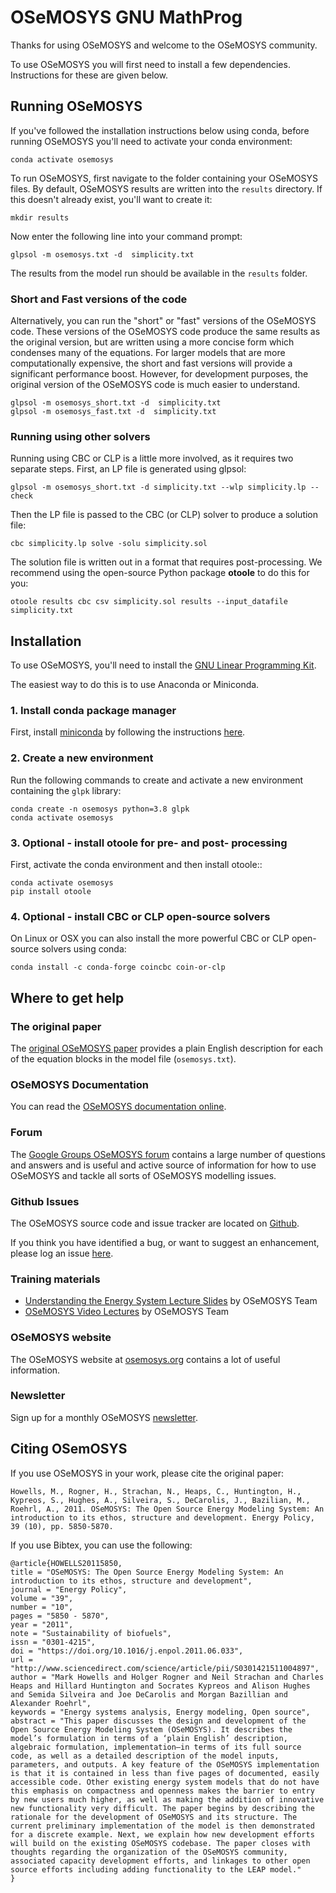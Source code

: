# OSeMOSYS GNU MathProg

Thanks for using OSeMOSYS and welcome to the OSeMOSYS community.

To use OSeMOSYS you will first need to install a few dependencies. Instructions for
these are given below.

## Running OSeMOSYS

If you've followed the installation instructions below using conda, before running OSeMOSYS you'll
need to activate your conda environment:

    conda activate osemosys

To run OSeMOSYS, first navigate to the folder containing your OSeMOSYS files.
By default, OSeMOSYS results are written into the `results` directory. If this doesn't already exist,
you'll want to create it:

    mkdir results

Now enter the following line into your command prompt:

    glpsol -m osemosys.txt -d  simplicity.txt

The results from the model run should be available in the `results` folder.

### Short and Fast versions of the code

Alternatively, you can run the "short" or "fast" versions of the OSeMOSYS code.
These versions of the OSeMOSYS code produce the same results as the original version, but are written
using a more concise form which condenses many of the equations. For larger models that are more
computationally expensive, the short and fast versions will provide a significant performance boost.
However, for development purposes, the original version of the OSeMOSYS code is much easier to understand. 

    glpsol -m osemosys_short.txt -d  simplicity.txt
    glpsol -m osemosys_fast.txt -d  simplicity.txt

### Running using other solvers

Running using CBC or CLP is a little more involved, as it requires two separate steps.
First, an LP file is generated using glpsol:

    glpsol -m osemosys_short.txt -d simplicity.txt --wlp simplicity.lp --check

Then the LP file is passed to the CBC (or CLP) solver to produce a solution file:

    cbc simplicity.lp solve -solu simplicity.sol

The solution file is written out in a format that requires post-processing. We recommend using
the open-source Python package **otoole** to do this for you:

    otoole results cbc csv simplicity.sol results --input_datafile simplicity.txt

## Installation

To use OSeMOSYS, you'll need to install the 
[GNU Linear Programming Kit](https://www.gnu.org/software/glpk/).

The easiest way to do this is to use Anaconda or Miniconda.

### 1. Install conda package manager

First, install [miniconda](https://docs.conda.io/en/latest/miniconda.html#) by following
the instructions [here](https://conda.io/projects/conda/en/latest/user-guide/install/#).

### 2. Create a new environment

Run the following commands to create and activate a new environment containing the `glpk` library:

    conda create -n osemosys python=3.8 glpk
    conda activate osemosys

### 3. Optional - install **otoole** for pre- and post- processing

First, activate the conda environment and then install otoole::

    conda activate osemosys
    pip install otoole

### 4. Optional - install CBC or CLP open-source solvers

On Linux or OSX you can also install the more powerful CBC or CLP
open-source solvers using conda:

    conda install -c conda-forge coincbc coin-or-clp

## Where to get help

### The original paper

The [original OSeMOSYS paper](https://doi.org/10.1016/j.enpol.2011.06.033) provides a plain English
description for each of the equation blocks in the model file (`osemosys.txt`).

### OSeMOSYS Documentation

You can read the [OSeMOSYS documentation online](https://osemosys.readthedocs.io/en/latest/?badge=latest).

### Forum

The [Google Groups OSeMOSYS forum](https://groups.google.com/u/1/g/osemosys) 
contains a large number of questions and answers and is useful and active
source of information for how to use OSeMOSYS and tackle all sorts of
OSeMOSYS modelling issues.

### Github Issues

The OSeMOSYS source code and issue tracker are located on [Github](https://github.com/OSeMOSYS/OSeMOSYS_GNU_MathProg).

If you think you have identified a bug, or want to suggest an enhancement, please log an issue 
[here](https://github.com/OSeMOSYS/OSeMOSYS_GNU_MathProg/issues/new/choose).

### Training materials

- [Understanding the Energy System Lecture Slides](http://www.osemosys.org/understanding-the-energy-system.html) 
by OSeMOSYS Team
- [OSeMOSYS Video Lectures](https://www.youtube.com/watch?v=U9Z4GE_l9mQ&list=PLY5NLA2BTufKU_wDSp-JzP6dhpzwsg1Xx) by OSeMOSYS Team

### OSeMOSYS website

The OSeMOSYS website at [osemosys.org](http://osemosys.org) contains a lot of useful information.

### Newsletter

Sign up for a monthly OSeMOSYS [newsletter](http://www.osemosys.org/news-and-events.html).

## Citing OSemOSYS

If you use OSeMOSYS in your work, please cite the original paper:

    Howells, M., Rogner, H., Strachan, N., Heaps, C., Huntington, H., Kypreos, S., Hughes, A., Silveira, S., DeCarolis, J., Bazilian, M., Roehrl, A., 2011. OSeMOSYS: The Open Source Energy Modeling System: An introduction to its ethos, structure and development. Energy Policy, 39 (10), pp. 5850-5870.

If you use Bibtex, you can use the following:

    @article{HOWELLS20115850,
    title = "OSeMOSYS: The Open Source Energy Modeling System: An introduction to its ethos, structure and development",
    journal = "Energy Policy",
    volume = "39",
    number = "10",
    pages = "5850 - 5870",
    year = "2011",
    note = "Sustainability of biofuels",
    issn = "0301-4215",
    doi = "https://doi.org/10.1016/j.enpol.2011.06.033",
    url = "http://www.sciencedirect.com/science/article/pii/S0301421511004897",
    author = "Mark Howells and Holger Rogner and Neil Strachan and Charles Heaps and Hillard Huntington and Socrates Kypreos and Alison Hughes and Semida Silveira and Joe DeCarolis and Morgan Bazillian and Alexander Roehrl",
    keywords = "Energy systems analysis, Energy modeling, Open source",
    abstract = "This paper discusses the design and development of the Open Source Energy Modeling System (OSeMOSYS). It describes the model’s formulation in terms of a ‘plain English’ description, algebraic formulation, implementation—in terms of its full source code, as well as a detailed description of the model inputs, parameters, and outputs. A key feature of the OSeMOSYS implementation is that it is contained in less than five pages of documented, easily accessible code. Other existing energy system models that do not have this emphasis on compactness and openness makes the barrier to entry by new users much higher, as well as making the addition of innovative new functionality very difficult. The paper begins by describing the rationale for the development of OSeMOSYS and its structure. The current preliminary implementation of the model is then demonstrated for a discrete example. Next, we explain how new development efforts will build on the existing OSeMOSYS codebase. The paper closes with thoughts regarding the organization of the OSeMOSYS community, associated capacity development efforts, and linkages to other open source efforts including adding functionality to the LEAP model."
    }